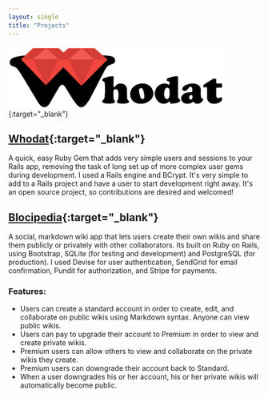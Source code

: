 ```yaml
---
layout: single
title: "Projects"
---
```


[![Whodat logo](/assets/images/whodat-LOGO-small.png)](https://github.com/bperlik/whodat/){:target="_blank"}

## [Whodat](https://github.com/bperlik/whodat){:target="_blank"} ##

A quick, easy Ruby Gem that adds very simple users and sessions to your Rails app, removing the task of long set up of more complex user gems during development. I used a Rails engine and BCrypt. It's very simple to add to a Rails project and have a user to start development right away. It's an open source project, so contributions are desired and welcomed!


## [Blocipedia](https://blocipedia-bperlik.herokuapp.com/){:target="_blank"} ##

A social, markdown wiki app that lets users create their own wikis and share them publicly or privately with other collaborators. Its built on Ruby on Rails, using Bootstrap, SQLite (for testing and development) and PostgreSQL (for production). I used Devise for user authentication, SendGrid for email confirmation, Pundit for authorization, and Stripe for payments.

### Features: ###
* Users can create a standard account in order to create, edit, and collaborate on public wikis using Markdown syntax. Anyone can view public wikis.
* Users can pay to upgrade their account to Premium in order to view and create private wikis.
* Premium users can allow others to view and collaborate on the private wikis they create.
* Premium users can downgrade their account back to Standard.
* When a user downgrades his or her account, his or her private wikis will automatically become public.

